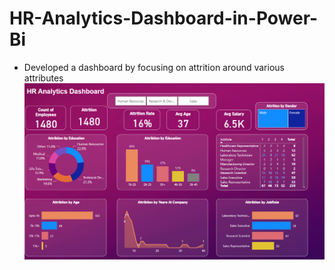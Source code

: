 # HR-Analytics-Dashboard-in-Power-Bi
- Developed a dashboard by focusing on attrition around various attributes
![alt text](HR-Analytics-Dashboard.png)
